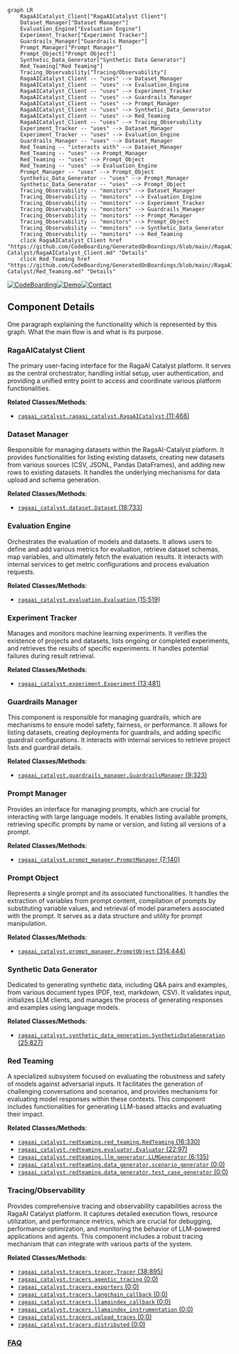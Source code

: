 ```mermaid
graph LR
    RagaAICatalyst_Client["RagaAICatalyst Client"]
    Dataset_Manager["Dataset Manager"]
    Evaluation_Engine["Evaluation Engine"]
    Experiment_Tracker["Experiment Tracker"]
    Guardrails_Manager["Guardrails Manager"]
    Prompt_Manager["Prompt Manager"]
    Prompt_Object["Prompt Object"]
    Synthetic_Data_Generator["Synthetic Data Generator"]
    Red_Teaming["Red Teaming"]
    Tracing_Observability["Tracing/Observability"]
    RagaAICatalyst_Client -- "uses" --> Dataset_Manager
    RagaAICatalyst_Client -- "uses" --> Evaluation_Engine
    RagaAICatalyst_Client -- "uses" --> Experiment_Tracker
    RagaAICatalyst_Client -- "uses" --> Guardrails_Manager
    RagaAICatalyst_Client -- "uses" --> Prompt_Manager
    RagaAICatalyst_Client -- "uses" --> Synthetic_Data_Generator
    RagaAICatalyst_Client -- "uses" --> Red_Teaming
    RagaAICatalyst_Client -- "uses" --> Tracing_Observability
    Experiment_Tracker -- "uses" --> Dataset_Manager
    Experiment_Tracker -- "uses" --> Evaluation_Engine
    Guardrails_Manager -- "uses" --> Dataset_Manager
    Red_Teaming -- "interacts with" --> Dataset_Manager
    Red_Teaming -- "uses" --> Prompt_Manager
    Red_Teaming -- "uses" --> Prompt_Object
    Red_Teaming -- "uses" --> Evaluation_Engine
    Prompt_Manager -- "uses" --> Prompt_Object
    Synthetic_Data_Generator -- "uses" --> Prompt_Manager
    Synthetic_Data_Generator -- "uses" --> Prompt_Object
    Tracing_Observability -- "monitors" --> Dataset_Manager
    Tracing_Observability -- "monitors" --> Evaluation_Engine
    Tracing_Observability -- "monitors" --> Experiment_Tracker
    Tracing_Observability -- "monitors" --> Guardrails_Manager
    Tracing_Observability -- "monitors" --> Prompt_Manager
    Tracing_Observability -- "monitors" --> Prompt_Object
    Tracing_Observability -- "monitors" --> Synthetic_Data_Generator
    Tracing_Observability -- "monitors" --> Red_Teaming
    click RagaAICatalyst_Client href "https://github.com/CodeBoarding/GeneratedOnBoardings/blob/main//RagaAI-Catalyst/RagaAICatalyst_Client.md" "Details"
    click Red_Teaming href "https://github.com/CodeBoarding/GeneratedOnBoardings/blob/main//RagaAI-Catalyst/Red_Teaming.md" "Details"
```
[![CodeBoarding](https://img.shields.io/badge/Generated%20by-CodeBoarding-9cf?style=flat-square)](https://github.com/CodeBoarding/CodeBoarding)[![Demo](https://img.shields.io/badge/Try%20our-Demo-blue?style=flat-square)](https://www.codeboarding.org/demo)[![Contact](https://img.shields.io/badge/Contact%20us%20-%20contact@codeboarding.org-lightgrey?style=flat-square)](mailto:contact@codeboarding.org)

## Component Details

One paragraph explaining the functionality which is represented by this graph. What the main flow is and what is its purpose.

### RagaAICatalyst Client
The primary user-facing interface for the RagaAI Catalyst platform. It serves as the central orchestrator, handling initial setup, user authentication, and providing a unified entry point to access and coordinate various platform functionalities.


**Related Classes/Methods**:

- <a href="https://github.com/raga-ai-hub/RagaAI-Catalyst/blob/master/ragaai_catalyst/ragaai_catalyst.py#L11-L468" target="_blank" rel="noopener noreferrer">`ragaai_catalyst.ragaai_catalyst.RagaAICatalyst` (11:468)</a>


### Dataset Manager
Responsible for managing datasets within the RagaAI-Catalyst platform. It provides functionalities for listing existing datasets, creating new datasets from various sources (CSV, JSONL, Pandas DataFrames), and adding new rows to existing datasets. It handles the underlying mechanisms for data upload and schema generation.


**Related Classes/Methods**:

- <a href="https://github.com/raga-ai-hub/RagaAI-Catalyst/blob/master/ragaai_catalyst/dataset.py#L18-L733" target="_blank" rel="noopener noreferrer">`ragaai_catalyst.dataset.Dataset` (18:733)</a>


### Evaluation Engine
Orchestrates the evaluation of models and datasets. It allows users to define and add various metrics for evaluation, retrieve dataset schemas, map variables, and ultimately fetch the evaluation results. It interacts with internal services to get metric configurations and process evaluation requests.


**Related Classes/Methods**:

- <a href="https://github.com/raga-ai-hub/RagaAI-Catalyst/blob/master/ragaai_catalyst/evaluation.py#L15-L519" target="_blank" rel="noopener noreferrer">`ragaai_catalyst.evaluation.Evaluation` (15:519)</a>


### Experiment Tracker
Manages and monitors machine learning experiments. It verifies the existence of projects and datasets, lists ongoing or completed experiments, and retrieves the results of specific experiments. It handles potential failures during result retrieval.


**Related Classes/Methods**:

- <a href="https://github.com/raga-ai-hub/RagaAI-Catalyst/blob/master/ragaai_catalyst/experiment.py#L13-L481" target="_blank" rel="noopener noreferrer">`ragaai_catalyst.experiment.Experiment` (13:481)</a>


### Guardrails Manager
This component is responsible for managing guardrails, which are mechanisms to ensure model safety, fairness, or performance. It allows for listing datasets, creating deployments for guardrails, and adding specific guardrail configurations. It interacts with internal services to retrieve project lists and guardrail details.


**Related Classes/Methods**:

- <a href="https://github.com/raga-ai-hub/RagaAI-Catalyst/blob/master/ragaai_catalyst/guardrails_manager.py#L9-L323" target="_blank" rel="noopener noreferrer">`ragaai_catalyst.guardrails_manager.GuardrailsManager` (9:323)</a>


### Prompt Manager
Provides an interface for managing prompts, which are crucial for interacting with large language models. It enables listing available prompts, retrieving specific prompts by name or version, and listing all versions of a prompt.


**Related Classes/Methods**:

- <a href="https://github.com/raga-ai-hub/RagaAI-Catalyst/blob/master/ragaai_catalyst/prompt_manager.py#L7-L140" target="_blank" rel="noopener noreferrer">`ragaai_catalyst.prompt_manager.PromptManager` (7:140)</a>


### Prompt Object
Represents a single prompt and its associated functionalities. It handles the extraction of variables from prompt content, compilation of prompts by substituting variable values, and retrieval of model parameters associated with the prompt. It serves as a data structure and utility for prompt manipulation.


**Related Classes/Methods**:

- <a href="https://github.com/raga-ai-hub/RagaAI-Catalyst/blob/master/ragaai_catalyst/prompt_manager.py#L314-L444" target="_blank" rel="noopener noreferrer">`ragaai_catalyst.prompt_manager.PromptObject` (314:444)</a>


### Synthetic Data Generator
Dedicated to generating synthetic data, including Q&A pairs and examples, from various document types (PDF, text, markdown, CSV). It validates input, initializes LLM clients, and manages the process of generating responses and examples using language models.


**Related Classes/Methods**:

- <a href="https://github.com/raga-ai-hub/RagaAI-Catalyst/blob/master/ragaai_catalyst/synthetic_data_generation.py#L25-L827" target="_blank" rel="noopener noreferrer">`ragaai_catalyst.synthetic_data_generation.SyntheticDataGeneration` (25:827)</a>


### Red Teaming
A specialized subsystem focused on evaluating the robustness and safety of models against adversarial inputs. It facilitates the generation of challenging conversations and scenarios, and provides mechanisms for evaluating model responses within these contexts. This component includes functionalities for generating LLM-based attacks and evaluating their impact.


**Related Classes/Methods**:

- <a href="https://github.com/raga-ai-hub/RagaAI-Catalyst/blob/master/ragaai_catalyst/redteaming/red_teaming.py#L16-L330" target="_blank" rel="noopener noreferrer">`ragaai_catalyst.redteaming.red_teaming.RedTeaming` (16:330)</a>
- <a href="https://github.com/raga-ai-hub/RagaAI-Catalyst/blob/master/ragaai_catalyst/redteaming/evaluator.py#L22-L97" target="_blank" rel="noopener noreferrer">`ragaai_catalyst.redteaming.evaluator.Evaluator` (22:97)</a>
- <a href="https://github.com/raga-ai-hub/RagaAI-Catalyst/blob/master/ragaai_catalyst/redteaming/llm_generator.py#L6-L135" target="_blank" rel="noopener noreferrer">`ragaai_catalyst.redteaming.llm_generator.LLMGenerator` (6:135)</a>
- <a href="https://github.com/raga-ai-hub/RagaAI-Catalyst/blob/master/ragaai_catalyst/redteaming/data_generator/scenario_generator.py#L0-L0" target="_blank" rel="noopener noreferrer">`ragaai_catalyst.redteaming.data_generator.scenario_generator` (0:0)</a>
- <a href="https://github.com/raga-ai-hub/RagaAI-Catalyst/blob/master/ragaai_catalyst/redteaming/data_generator/test_case_generator.py#L0-L0" target="_blank" rel="noopener noreferrer">`ragaai_catalyst.redteaming.data_generator.test_case_generator` (0:0)</a>


### Tracing/Observability
Provides comprehensive tracing and observability capabilities across the RagaAI Catalyst platform. It captures detailed execution flows, resource utilization, and performance metrics, which are crucial for debugging, performance optimization, and monitoring the behavior of LLM-powered applications and agents. This component includes a robust tracing mechanism that can integrate with various parts of the system.


**Related Classes/Methods**:

- <a href="https://github.com/raga-ai-hub/RagaAI-Catalyst/blob/master/ragaai_catalyst/tracers/tracer.py#L38-L895" target="_blank" rel="noopener noreferrer">`ragaai_catalyst.tracers.tracer.Tracer` (38:895)</a>
- <a href="https://github.com/raga-ai-hub/RagaAI-Catalyst/blob/master/ragaai_catalyst/ragaai_catalyst.py#L0-L0" target="_blank" rel="noopener noreferrer">`ragaai_catalyst.tracers.agentic_tracing` (0:0)</a>
- <a href="https://github.com/raga-ai-hub/RagaAI-Catalyst/blob/master/ragaai_catalyst/ragaai_catalyst.py#L0-L0" target="_blank" rel="noopener noreferrer">`ragaai_catalyst.tracers.exporters` (0:0)</a>
- <a href="https://github.com/raga-ai-hub/RagaAI-Catalyst/blob/master/ragaai_catalyst/tracers/langchain_callback.py#L0-L0" target="_blank" rel="noopener noreferrer">`ragaai_catalyst.tracers.langchain_callback` (0:0)</a>
- <a href="https://github.com/raga-ai-hub/RagaAI-Catalyst/blob/master/ragaai_catalyst/tracers/llamaindex_callback.py#L0-L0" target="_blank" rel="noopener noreferrer">`ragaai_catalyst.tracers.llamaindex_callback` (0:0)</a>
- <a href="https://github.com/raga-ai-hub/RagaAI-Catalyst/blob/master/ragaai_catalyst/tracers/llamaindex_instrumentation.py#L0-L0" target="_blank" rel="noopener noreferrer">`ragaai_catalyst.tracers.llamaindex_instrumentation` (0:0)</a>
- <a href="https://github.com/raga-ai-hub/RagaAI-Catalyst/blob/master/ragaai_catalyst/tracers/upload_traces.py#L0-L0" target="_blank" rel="noopener noreferrer">`ragaai_catalyst.tracers.upload_traces` (0:0)</a>
- <a href="https://github.com/raga-ai-hub/RagaAI-Catalyst/blob/master/ragaai_catalyst/tracers/distributed.py#L0-L0" target="_blank" rel="noopener noreferrer">`ragaai_catalyst.tracers.distributed` (0:0)</a>




### [FAQ](https://github.com/CodeBoarding/GeneratedOnBoardings/tree/main?tab=readme-ov-file#faq)